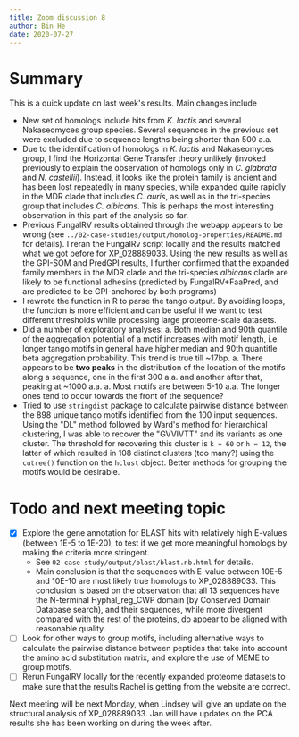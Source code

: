 ```yaml
---
title: Zoom discussion 8
author: Bin He
date: 2020-07-27
---
```


# Summary
This is a quick update on last week's results. Main changes include
- New set of homologs include hits from _K. lactis_ and several Nakaseomyces group species. Several sequences in the previous set were excluded due to sequence lengths being shorter than 500 a.a.
- Due to the identification of homologs in _K. lactis_ and Nakaseomyces group, I find the Horizontal Gene Transfer theory unlikely (invoked previously to explain the observation of homologs only in _C. glabrata_ and _N. castellii_). Instead, it looks like the protein family is ancient and has been lost repeatedly in many species, while expanded quite rapidly in the MDR clade that includes _C. auris_, as well as in the tri-species group that includes _C. albicans_. This is perhaps the most interesting observation in this part of the analysis so far.
- Previous FungalRV results obtained through the webapp appears to be wrong (see `../02-case-studies/output/homolog-properties/README.md` for details). I reran the FungalRv script locally and the results matched what we got before for XP_028889033. Using the new results as well as the GPI-SOM and PredGPI results, I further confirmed that the expanded family members in the MDR clade and the tri-species _albicans_ clade are likely to be functional adhesins (predicted by FungalRV+FaaPred, and are predicted to be GPI-anchored by both programs)
- I rewrote the function in R to parse the tango output. By avoiding loops, the function is more efficient and can be useful if we want to test different thresholds while processing large proteome-scale datasets.
- Did a number of exploratory analyses:
    a. Both median and 90th quantile of the aggregation potential of a motif increases with motif length, i.e. longer tango motifs in general have higher median and 90th quantitle beta aggregation probability. This trend is true till ~17bp.
    a. There appears to be **two peaks** in the distribution of the location of the motifs along a sequence, one in the first 300 a.a. and another after that, peaking at ~1000 a.a.
    a. Most motifs are between 5-10 a.a. The longer ones tend to occur towards the front of the sequence?
- Tried to use `stringdist` package to calculate pairwise distance between the 898 unique tango motifs identified from the 100 input sequences. Using the "DL" method followed by Ward's method for hierarchical clustering, I was able to recover the "GVVIVTT" and its variants as one cluster. The threshold for recovering this cluster is `k = 60` or `h = 12`, the latter of which resulted in 108 distinct clusters (too many?) using the `cutree()` function on the `hclust` object. Better methods for grouping the motifs would be desirable.

# Todo and next meeting topic
- [x] Explore the gene annotation for BLAST hits with relatively high E-values (between 1E-5 to 1E-20), to test if we get more meaningful homologs by making the criteria more stringent.
    - See `02-case-study/output/blast/blast.nb.html` for details.
    - Main conclusion is that the sequences with E-value between 10E-5 and 10E-10 are most likely true homologs to XP_028889033. This conclusion is based on the observation that all 13 sequences have the N-terminal Hyphal_reg_CWP domain (by Conserved Domain Database search), and their sequences, while more divergent compared with the rest of the proteins, do appear to be aligned with reasonable quality.
- [ ] Look for other ways to group motifs, including alternative ways to calculate the pairwise distance between peptides that take into account the amino acid substitution matrix, and explore the use of MEME to group motifs.
- [ ] Rerun FungalRV locally for the recently expanded proteome datasets to make sure that the results Rachel is getting from the website are correct.

Next meeting will be next Monday, when Lindsey will give an update on the structural analysis of XP_028889033. Jan will have updates on the PCA results she has been working on during the week after.
